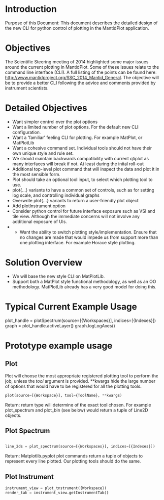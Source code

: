 
Introduction
============

Purpose of this Document: This document describes the detailed design of the new CLI for python control of plotting in the MantidPlot application.
 
Objectives
===========

The Scientific Steering meeting of 2014 highlighted some major issues around the current plotting in MantidPlot. Some of these issues relate to the command line interface (CLI). A full listing of the points can be found here: http://www.mantidproject.org/SSC_2014_Mantid_General. The objective will be to provide a better CLI following the advice and comments provided by instrument scientists. 

Detailed Objectives
===================

*	Want simpler control over the plot options
*	Want a limited number of plot options. For the default new CLI configuration.
*	Want a 'familiar' feeling CLI for plotting. For example MatPlot, or MatPlotLib
*	Want a cohesive command set. Individual tools should not have their own unique style and rule set.
*	We should maintain backwards compatibility with current qtiplot as many interfaces will break if not. At least during the inital roll-out
*	Additional top-level plot command that will inspect the data and plot it in the most sensible form.
*	Plot should take an optional tool input, to select which plotting tool to use.
*	plot{...} variants to have a common set of controls, such as for setting log scale, and controlling individual graphs
*	Overwrite plot{...} variants to return a user-friendly plot object
*	Add plotInstrument option
*	Consider python control for future interface exposure such as VSI and tile view. Although the immediate concerns will not involve any additional exposure of UIs.
*	*	Want the ability to switch plotting style/implementation. Ensure that no changes are made that would impede us from support more than one plotting interface. For example Horace style plotting.

Solution Overview
===============================
* We will base the new style CLI on MatPlotLib. 
* Support both a MatPlot style functional methodology, as well as an OO methodology. MatPlotLib already has a very good model for doing this.

Typical Current Example Usage
===============================

plot_handle = plotSpectrum(source=[{Workspaces}], indices=[{Indexes}]) 
graph = plot_handle.activeLayer()
graph.logLogAxes()

Prototype example usage
===============================

Plot
----

Plot will choose the most appropriate registered plotting tool to perform the job, unless the *tool* argument is provided. **kwargs hide the large number of options that would have to be registered for all the plotting tools.

```python
plot(source=[{Workspace}], tool={ToolName}, **kwargs)
```
Return: return type will determine of the exact tool chosen. For example plot_spectrum and plot_bin (see below) would return a tuple of Line2D objects.

Plot Spectrum
-------------

```python

line_2ds = plot_spectrum(source=[{Workspaces}], indices=[{Indexes}]) 

```
Return: Matplotlib.pyplot plot commands return a tuple of objects to represent every line plotted. Our plotting tools should do the same.


Plot Instrument
---------------

```python
instrument_view = plot_tnstrument({Workspace})
render_tab = instrument_view.getInstrumentTab()
```
